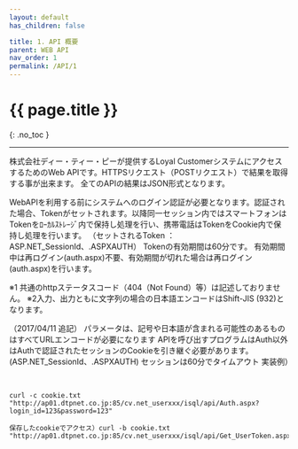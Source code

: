 ```yaml
---
layout: default
has_children: false

title: 1. API 概要
parent: WEB API
nav_order: 1
permalink: /API/1
---
```


# {{ page.title }}

{: .no_toc }



---

株式会社ディー・ティー・ピーが提供するLoyal CustomerシステムにアクセスするためのWeb APIです。HTTPSリクエスト（POSTリクエスト）で結果を取得する事が出来ます。
全てのAPIの結果はJSON形式となります。

WebAPIを利用する前にシステムへのログイン認証が必要となります。認証された場合、Tokenがセットされます。以降同一セッション内ではスマートフォンはTokenをﾛｰｶﾙｽﾄﾚｰｼﾞ内で保持し処理を行い、携帯電話はTokenをCookie内で保持し処理を行います。
（セットされるToken ： ASP.NET_SessionId、.ASPXAUTH）
Tokenの有効期間は60分です。
有効期間中は再ログイン(auth.aspx)不要、有効期間が切れた場合は再ログイン(auth.aspx)を行います。

※1 共通のhttpステータスコード（404（Not Found）等）は記述しておりません。
※2入力、出力ともに文字列の場合の日本語エンコードはShift-JIS (932)となります。

（2017/04/11 追記）
パラメータは、記号や日本語が含まれる可能性のあるものはすべてURLエンコードが必要になります
APIを呼び出すプログラムはAuth以外はAuthで認証されたセッションのCookieを引き継ぐ必要があります。(ASP.NET_SessionId、.ASPXAUTH) セッションは60分でタイムアウト
実装例）    

<BR>

```
curl -c cookie.txt "http://ap01.dtpnet.co.jp:85/cv.net_userxxx/isql/api/Auth.aspx?login_id=123&password=123"
```



```
保存したcookieでアクセス）curl -b cookie.txt "http://ap01.dtpnet.co.jp:85/cv.net_userxxx/isql/api/Get_UserToken.aspx"
```
